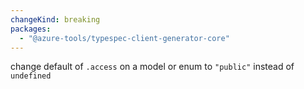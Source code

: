 ```yaml
---
changeKind: breaking
packages:
  - "@azure-tools/typespec-client-generator-core"
---
```


change default of `.access` on a model or enum to `"public"` instead of `undefined`